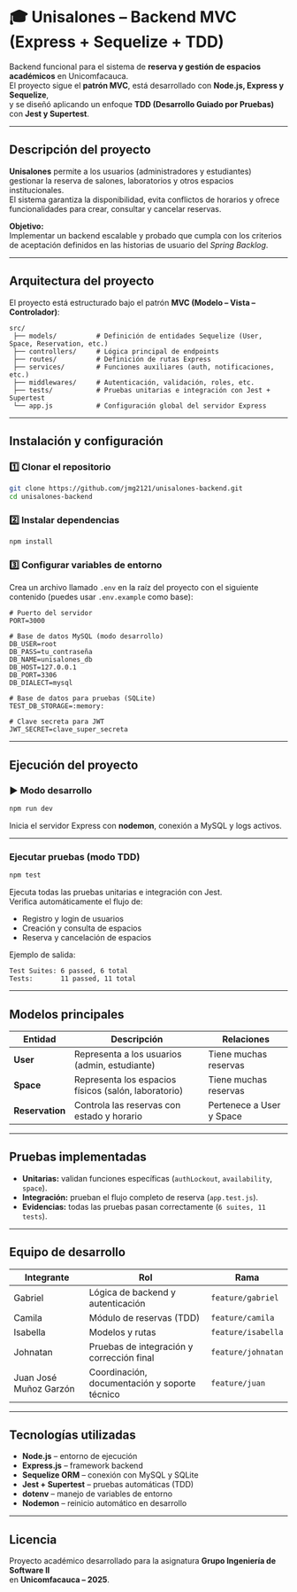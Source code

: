 # 🎓 Unisalones – Backend MVC (Express + Sequelize + TDD)

Backend funcional para el sistema de **reserva y gestión de espacios académicos** en Unicomfacauca.  
El proyecto sigue el **patrón MVC**, está desarrollado con **Node.js, Express y Sequelize**,  
y se diseñó aplicando un enfoque **TDD (Desarrollo Guiado por Pruebas)** con **Jest y Supertest**.

---

##  Descripción del proyecto

**Unisalones** permite a los usuarios (administradores y estudiantes) gestionar la reserva de salones, laboratorios y otros espacios institucionales.  
El sistema garantiza la disponibilidad, evita conflictos de horarios y ofrece funcionalidades para crear, consultar y cancelar reservas.

**Objetivo:**  
Implementar un backend escalable y probado que cumpla con los criterios de aceptación definidos en las historias de usuario del *Spring Backlog*.

---

##  Arquitectura del proyecto

El proyecto está estructurado bajo el patrón **MVC (Modelo – Vista – Controlador)**:

```
src/
 ├── models/          # Definición de entidades Sequelize (User, Space, Reservation, etc.)
 ├── controllers/     # Lógica principal de endpoints
 ├── routes/          # Definición de rutas Express
 ├── services/        # Funciones auxiliares (auth, notificaciones, etc.)
 ├── middlewares/     # Autenticación, validación, roles, etc.
 ├── tests/           # Pruebas unitarias e integración con Jest + Supertest
 └── app.js           # Configuración global del servidor Express
```

---

##  Instalación y configuración

### 1️⃣ Clonar el repositorio
```bash
git clone https://github.com/jmg2121/unisalones-backend.git
cd unisalones-backend
```

### 2️⃣ Instalar dependencias
```bash
npm install
```

### 3️⃣ Configurar variables de entorno  
Crea un archivo llamado `.env` en la raíz del proyecto con el siguiente contenido (puedes usar `.env.example` como base):

```env
# Puerto del servidor
PORT=3000

# Base de datos MySQL (modo desarrollo)
DB_USER=root
DB_PASS=tu_contraseña
DB_NAME=unisalones_db
DB_HOST=127.0.0.1
DB_PORT=3306
DB_DIALECT=mysql

# Base de datos para pruebas (SQLite)
TEST_DB_STORAGE=:memory:

# Clave secreta para JWT
JWT_SECRET=clave_super_secreta
```

---

##  Ejecución del proyecto

### ▶ Modo desarrollo
```bash
npm run dev
```
Inicia el servidor Express con **nodemon**, conexión a MySQL y logs activos.

---

###  Ejecutar pruebas (modo TDD)
```bash
npm test
```
Ejecuta todas las pruebas unitarias e integración con Jest.  
Verifica automáticamente el flujo de:
- Registro y login de usuarios  
- Creación y consulta de espacios  
- Reserva y cancelación de espacios  

Ejemplo de salida:
```
Test Suites: 6 passed, 6 total
Tests:       11 passed, 11 total
```

---

##  Modelos principales

| Entidad | Descripción | Relaciones |
|----------|--------------|-------------|
| **User** | Representa a los usuarios (admin, estudiante) | Tiene muchas reservas |
| **Space** | Representa los espacios físicos (salón, laboratorio) | Tiene muchas reservas |
| **Reservation** | Controla las reservas con estado y horario | Pertenece a User y Space |

---

##  Pruebas implementadas

- **Unitarias:** validan funciones específicas (`authLockout`, `availability`, `space`).
- **Integración:** prueban el flujo completo de reserva (`app.test.js`).
- **Evidencias:** todas las pruebas pasan correctamente (`6 suites, 11 tests`).

---

##  Equipo de desarrollo

| Integrante | Rol | Rama |
|-------------|-----|------|
| Gabriel     | Lógica de backend y autenticación | `feature/gabriel` |
| Camila      | Módulo de reservas (TDD) | `feature/camila` |
| Isabella    | Modelos y rutas | `feature/isabella` |
| Johnatan    | Pruebas de integración y corrección final | `feature/johnatan` |
| Juan José Muñoz Garzón | Coordinación, documentación y soporte técnico | `feature/juan` |

---

##  Tecnologías utilizadas

- **Node.js** – entorno de ejecución  
- **Express.js** – framework backend  
- **Sequelize ORM** – conexión con MySQL y SQLite  
- **Jest + Supertest** – pruebas automáticas (TDD)  
- **dotenv** – manejo de variables de entorno  
- **Nodemon** – reinicio automático en desarrollo

---

##  Licencia
Proyecto académico desarrollado para la asignatura **Grupo Ingeniería de Software II**  
en **Unicomfacauca – 2025**.

